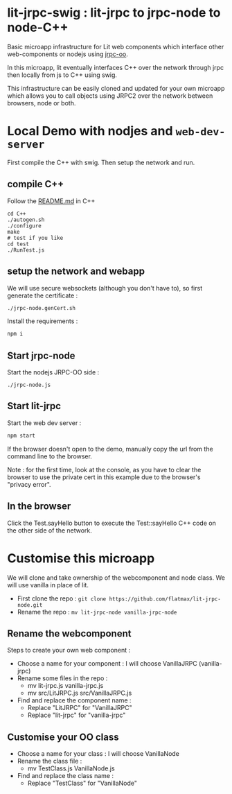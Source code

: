# lit-jrpc-swig : lit-jrpc to jrpc-node to node-C++

Basic microapp infrastructure for Lit web components which interface other web-components or nodejs using [jrpc-oo](https://github.com/flatmax/jrpc-oo).

In this microapp, lit eventually interfaces C++ over the network through jrpc then locally from js to C++ using swig.

This infrastructure can be easily cloned and updated for your own microapp which allows you to call objects using JRPC2 over the network between browsers, node or both.

# Local Demo with nodjes and `web-dev-server`

First compile the C++ with swig. Then setup the network and run.

## compile C++

Follow the [README.md](https://github.com/flatmax/lit-jrpc-swig/blob/master/C%2B%2B/README.md) in C++
```
cd C++
./autogen.sh
./configure
make
# test if you like
cd test
./RunTest.js
```

## setup the network and webapp

We will use secure websockets (although you don't have to), so first generate the certificate :
```bash
./jrpc-node.genCert.sh
```

Install the requirements :

```bash
npm i
```

## Start jrpc-node

Start the nodejs JRPC-OO side :

```
./jrpc-node.js
```

## Start lit-jrpc

Start the web dev server :

```bash
npm start
```
If the browser doesn't open to the demo, manually copy the url from the command line to the browser.

Note : for the first time, look at the console, as you have to clear the browser to use the private cert in this example due to the browser's "privacy error".

## In the browser

Click the Test.sayHello button to execute the Test::sayHello C++ code on the other side of the network.

# Customise this microapp

We will clone and take ownership of the webcomponent and node class. We will use vanilla in place of lit.
* First clone the repo : ```git clone https://github.com/flatmax/lit-jrpc-node.git```
* Rename the repo : ```mv lit-jrpc-node vanilla-jrpc-node```

## Rename the webcomponent

Steps to create your own web component :
* Choose a name for your component : I will choose VanillaJRPC (vanilla-jrpc)
* Rename some files in the repo :
  * mv lit-jrpc.js vanilla-jrpc.js
  * mv src/LitJRPC.js src/VanillaJRPC.js
* Find and replace the component name :
  * Replace "LitJRPC" for "VanillaJRPC"
  * Replace "lit-jrpc" for "vanilla-jrpc"

## Customise your OO class

* Choose a name for your class : I will choose VanillaNode
* Rename the class file :
  * mv TestClass.js VanillaNode.js
* Find and replace the class name :
  * Replace "TestClass" for "VanillaNode"
